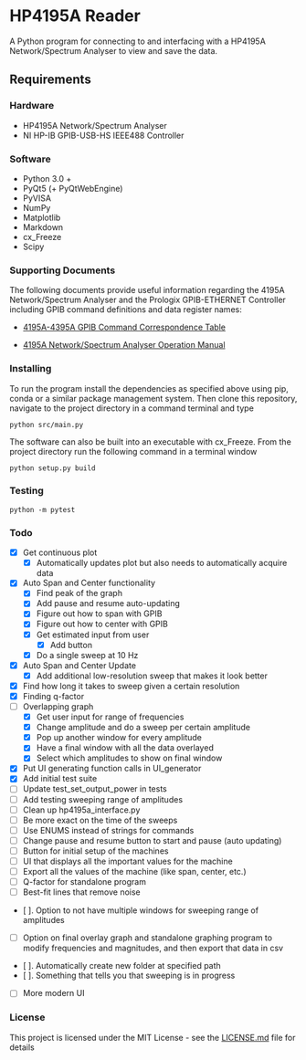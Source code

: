 # HP4195A Reader

A Python program for connecting to and interfacing with a HP4195A Network/Spectrum Analyser to view and save the data.

## Requirements

### Hardware
- HP4195A Network/Spectrum Analyser
- NI HP-IB GPIB-USB-HS IEEE488 Controller

### Software
- Python 3.0 +
- PyQt5 (+ PyQtWebEngine)
- PyVISA
- NumPy
- Matplotlib
- Markdown
- cx_Freeze
- Scipy

### Supporting Documents
The following documents provide useful information regarding the 4195A Network/Spectrum Analyser and the Prologix GPIB-ETHERNET Controller including GPIB command definitions and data register names:

* [4195A-4395A GPIB Command Correspondence Table](http://www.tentech.ca/downloads/hardware/HP4195A/4195A-4395A%20GPIB%20Command%20Correspondance.pdf)

* [4195A Network/Spectrum Analyser Operation Manual](https://www.keysight.com/upload/cmc_upload/All/04195_90000_final.pdf)

### Installing

To run the program install the dependencies as specified above using pip, conda or a similar package management system. Then clone this repository, navigate to the project directory in a command terminal and type

```
python src/main.py
```

The software can also be built into an executable with cx_Freeze. From the project directory run the following command in a terminal window

```
python setup.py build
```

### Testing

```
python -m pytest
```

### Todo

- [x]  Get continuous plot
    - [x]  Automatically updates plot but also needs to automatically acquire data
- [x]  Auto Span and Center functionality
    - [x]  Find peak of the graph
    - [x]  Add pause and resume auto-updating
    - [x]  Figure out how to span with GPIB
    - [x]  Figure out how to center with GPIB
    - [x]  Get estimated input from user
        - [x]  Add button
    - [x]  Do a single sweep at 10 Hz
- [x]  Auto Span and Center Update
    - [x]  Add additional low-resolution sweep that makes it look better
- [x]  Find how long it takes to sweep given a certain resolution
- [x]  Finding q-factor
- [ ]  Overlapping graph
    - [x]  Get user input for range of frequencies
    - [x]  Change amplitude and do a sweep per certain amplitude
    - [x]  Pop up another window for every amplitude
    - [x]  Have a final window with all the data overlayed
    - [x]  Select which amplitudes to show on final window
- [x]  Put UI generating function calls in UI_generator
- [x]  Add initial test suite
- [ ]  Update test_set_output_power in tests
- [ ]  Add testing sweeping range of amplitudes
- [ ]  Clean up hp4195a_interface.py
- [ ]  Be more exact on the time of the sweeps
- [ ]  Use ENUMS instead of strings for commands
- [ ]  Change pause and resume button to start and pause (auto updating)
- [ ]  Button for initial setup of the machines
- [ ]  UI that displays all the important values for the machine
- [ ]  Export all the values of the machine (like span, center, etc.)
- [ ]  Q-factor for standalone program
- [ ]  Best-fit lines that remove noise
- [ ]. Option to not have multiple windows for sweeping range of amplitudes
- [ ]  Option on final overlay graph and standalone graphing program to modify frequencies and magnitudes, and then export that data in csv
- [ ]. Automatically create new folder at specified path
- [ ]. Something that tells you that sweeping is in progress
- [ ]  More modern UI

### License

This project is licensed under the MIT License - see the [LICENSE.md](LICENSE.md) file for details
